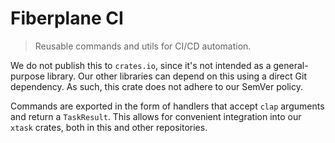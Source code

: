 # Fiberplane CI

> Reusable commands and utils for CI/CD automation.

We do not publish this to `crates.io`, since it's not intended as a
general-purpose library. Our other libraries can depend on this using a direct
Git dependency. As such, this crate does not adhere to our SemVer policy.

Commands are exported in the form of handlers that accept `clap` arguments and
return a `TaskResult`. This allows for convenient integration into our `xtask`
crates, both in this and other repositories.
